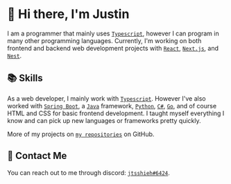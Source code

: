 # 👋 Hi there, I'm Justin

I am a programmer that mainly uses [`Typescript`](https://www.typescriptlang.org/), however I can program in many other programming languages. Currently, I'm working on both frontend and backend web development projects with [`React`](https://reactjs.org/), [`Next.js`](https://nextjs.org/), and [`Nest`](https://nestjs.com/).

## 📚 Skills

As a web developer, I mainly work with [`Typescript`](https://www.typescriptlang.org/). However I've also worked with [`Spring Boot`](https://spring.io/projects/spring-boot), a [`Java`](https://www.java.com/en/) framework, [`Python`](https://www.python.org/), [`C#`](https://docs.microsoft.com/en-us/dotnet/csharp/), [`Go`](https://golang.org/), and of course HTML and CSS for basic frontend development. I taught myself everything I know and can pick up new languages or frameworks pretty quickly. 

More of my projects on [`my repositories`](https://github.com/jtsshieh?tab=repositories) on GitHub.  

## 📖 Contact Me

You can reach out to me through discord: [`jtsshieh#6424`](https://discord.com/users/236279900728721409).
